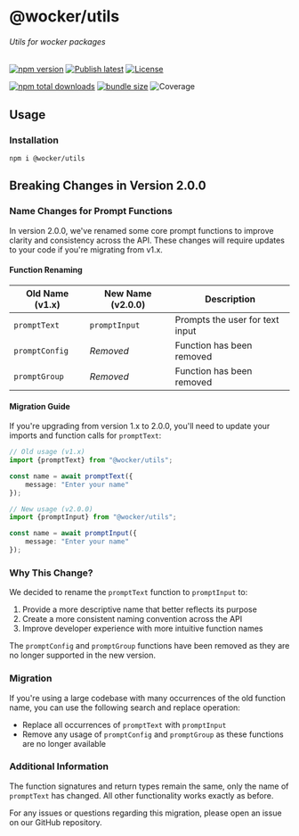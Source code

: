 # @wocker/utils

###### Utils for wocker packages

[![npm version](https://img.shields.io/npm/v/@wocker/utils.svg)](https://www.npmjs.com/package/@wocker/utils)
[![Publish latest](https://github.com/kearisp/wocker-utils/actions/workflows/publish-latest.yml/badge.svg?event=release)](https://github.com/kearisp/wocker-utils/actions/workflows/publish-latest.yml)
[![License](https://img.shields.io/npm/l/@wocker/utils)](https://github.com/kearisp/wocker-utils/blob/main/LICENSE)

[![npm total downloads](https://img.shields.io/npm/dt/@wocker/utils.svg)](https://www.npmjs.com/package/@wocker/utils)
[![bundle size](https://img.shields.io/bundlephobia/minzip/@wocker/utils)](https://bundlephobia.com/package/@wocker/utils)
![Coverage](https://gist.githubusercontent.com/kearisp/f17f46c6332ea3bb043f27b0bddefa9f/raw/coverage-wocker-utils-latest.svg)


## Usage

### Installation

```shell
npm i @wocker/utils
```


## Breaking Changes in Version 2.0.0

### Name Changes for Prompt Functions

In version 2.0.0, we've renamed some core prompt functions to improve clarity and consistency across the API. These changes will require updates to your code if you're migrating from v1.x.

#### Function Renaming

| Old Name (v1.x) | New Name (v2.0.0) | Description                     |
|-----------------|-------------------|---------------------------------|
| `promptText`    | `promptInput`     | Prompts the user for text input |
| `promptConfig`  | _Removed_         | Function has been removed       |
| `promptGroup`   | _Removed_         | Function has been removed       |

#### Migration Guide

If you're upgrading from version 1.x to 2.0.0, you'll need to update your imports and function calls for `promptText`:

```typescript
// Old usage (v1.x)
import {promptText} from "@wocker/utils";

const name = await promptText({
    message: "Enter your name"
});
```

```typescript
// New usage (v2.0.0)
import {promptInput} from "@wocker/utils";

const name = await promptInput({
    message: "Enter your name"
});
```


### Why This Change?

We decided to rename the `promptText` function to `promptInput` to:

1. Provide a more descriptive name that better reflects its purpose
2. Create a more consistent naming convention across the API
3. Improve developer experience with more intuitive function names

The `promptConfig` and `promptGroup` functions have been removed as they are no longer supported in the new version.


### Migration

If you're using a large codebase with many occurrences of the old function name, you can use the following search and replace operation:

- Replace all occurrences of `promptText` with `promptInput`
- Remove any usage of `promptConfig` and `promptGroup` as these functions are no longer available

### Additional Information

The function signatures and return types remain the same, only the name of `promptText` has changed. All other functionality works exactly as before.

For any issues or questions regarding this migration, please open an issue on our GitHub repository.
